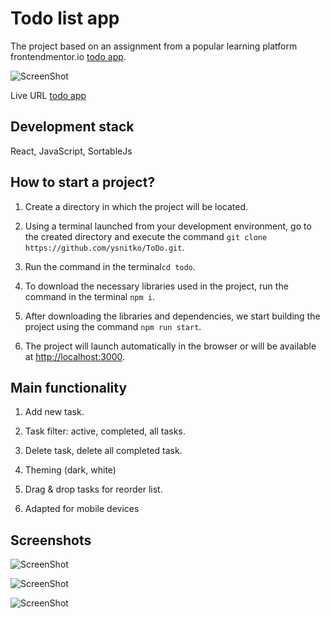 # Todo list app

The project based on an assignment from a popular learning platform frontendmentor.io [todo app](https://www.frontendmentor.io/challenges/todo-app-Su1_KokOW/hub).

![ScreenShot](https://raw.github.com/ysnitko/ToDo/main/todo/src/assets/images/todoapp.png)

Live URL [todo app](https://todo-list-app-created.netlify.app/)

## Development stack

React, JavaScript, SortableJs

## How to start a project?

1. Create a directory in which the project will be located.

2. Using a terminal launched from your development environment, go to the created directory and execute the command `git clone https://github.com/ysnitko/ToDo.git`.

3. Run the command in the terminal`cd todo`.

4. To download the necessary libraries used in the project, run the command in the terminal `npm i`.

5. After downloading the libraries and dependencies, we start building the project using the command `npm run start`.

6. The project will launch automatically in the browser or will be available at [http://localhost:3000](http://localhost:3000).

## Main functionality

1. Add new task.

2. Task filter: active, completed, all tasks.

3. Delete task, delete all completed task.

4. Theming (dark, white)

5. Drag & drop tasks for reorder list.

6. Adapted for mobile devices

## Screenshots

![ScreenShot](https://raw.github.com/ysnitko/ToDo/main/todo/src/assets/images/filtering.png)

![ScreenShot](https://raw.github.com/ysnitko/ToDo/main/todo/src/assets/images/drag_drop.png)

![ScreenShot](https://raw.github.com/ysnitko/ToDo/main/todo/src/assets/images/mobile.png)
